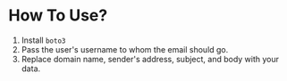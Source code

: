 # How To Use?

1. Install `boto3`
2. Pass the user's username to whom the email should go.
3. Replace domain name, sender's address, subject, and body with your data.